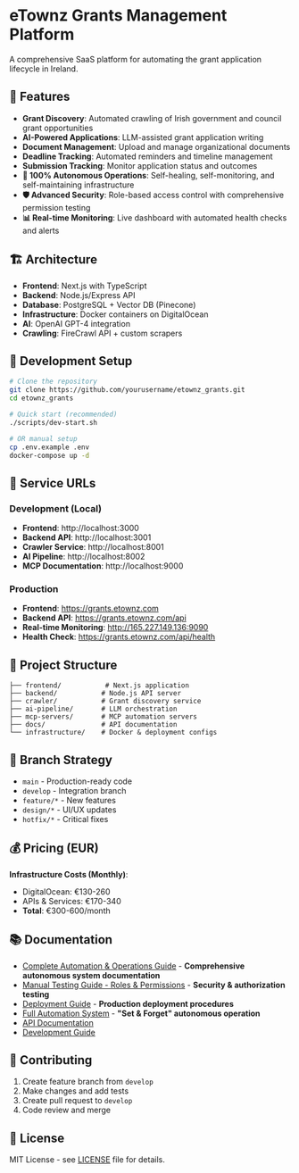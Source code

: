 # eTownz Grants Management Platform

A comprehensive SaaS platform for automating the grant application lifecycle in Ireland.

## 🚀 Features

- **Grant Discovery**: Automated crawling of Irish government and council grant opportunities
- **AI-Powered Applications**: LLM-assisted grant application writing
- **Document Management**: Upload and manage organizational documents
- **Deadline Tracking**: Automated reminders and timeline management
- **Submission Tracking**: Monitor application status and outcomes
- **🤖 100% Autonomous Operations**: Self-healing, self-monitoring, and self-maintaining infrastructure
- **🛡️ Advanced Security**: Role-based access control with comprehensive permission testing
- **📊 Real-time Monitoring**: Live dashboard with automated health checks and alerts

## 🏗️ Architecture

- **Frontend**: Next.js with TypeScript
- **Backend**: Node.js/Express API
- **Database**: PostgreSQL + Vector DB (Pinecone)
- **Infrastructure**: Docker containers on DigitalOcean
- **AI**: OpenAI GPT-4 integration
- **Crawling**: FireCrawl API + custom scrapers

## 🔧 Development Setup

```bash
# Clone the repository
git clone https://github.com/yourusername/etownz_grants.git
cd etownz_grants

# Quick start (recommended)
./scripts/dev-start.sh

# OR manual setup
cp .env.example .env
docker-compose up -d
```

## 📡 Service URLs

### **Development (Local)**
- **Frontend**: http://localhost:3000
- **Backend API**: http://localhost:3001
- **Crawler Service**: http://localhost:8001  
- **AI Pipeline**: http://localhost:8002
- **MCP Documentation**: http://localhost:9000

### **Production**
- **Frontend**: https://grants.etownz.com
- **Backend API**: https://grants.etownz.com/api
- **Real-time Monitoring**: http://165.227.149.136:9090
- **Health Check**: https://grants.etownz.com/api/health

## 📁 Project Structure

```
├── frontend/           # Next.js application
├── backend/           # Node.js API server
├── crawler/           # Grant discovery service
├── ai-pipeline/       # LLM orchestration
├── mcp-servers/       # MCP automation servers
├── docs/              # API documentation
└── infrastructure/    # Docker & deployment configs
```

## 🌟 Branch Strategy

- `main` - Production-ready code
- `develop` - Integration branch
- `feature/*` - New features
- `design/*` - UI/UX updates
- `hotfix/*` - Critical fixes

## 💰 Pricing (EUR)

**Infrastructure Costs (Monthly)**:
- DigitalOcean: €130-260
- APIs & Services: €170-340
- **Total**: €300-600/month

## 📚 Documentation

- [Complete Automation & Operations Guide](./AUTOMATION_OPERATIONS_GUIDE.md) - **Comprehensive autonomous system documentation**
- [Manual Testing Guide - Roles & Permissions](./MANUAL_TESTING_ROLES_PERMISSIONS_GUIDE.md) - **Security & authorization testing**
- [Deployment Guide](./DEPLOYMENT_GUIDE.md) - **Production deployment procedures**
- [Full Automation System](./FULL_AUTOMATION_SYSTEM.md) - **"Set & Forget" autonomous operation**
- [API Documentation](./docs/api/)
- [Development Guide](./docs/development.md)

## 🤝 Contributing

1. Create feature branch from `develop`
2. Make changes and add tests
3. Create pull request to `develop`
4. Code review and merge

## 📄 License

MIT License - see [LICENSE](LICENSE) file for details.